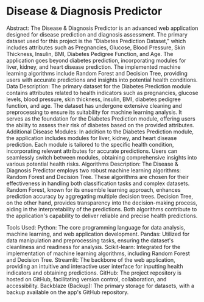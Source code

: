 # Disease & Diagnosis Predictor
Abstract: 
The Disease & Diagnosis Predictor is an advanced web application designed for disease prediction and diagnosis assessment. The primary dataset used for this project is the "Diabetes Prediction Dataset," which includes attributes such as Pregnancies, Glucose, Blood Pressure, Skin Thickness, Insulin, BMI, Diabetes Pedigree Function, and Age. The application goes beyond diabetes prediction, incorporating modules for liver, kidney, and heart disease prediction. The implemented machine learning algorithms include Random Forest and Decision Tree, providing users with accurate predictions and insights into potential health conditions.
Data Description: 
The primary dataset for the Diabetes Prediction module contains attributes related to health indicators such as pregnancies, glucose levels, blood pressure, skin thickness, insulin, BMI, diabetes pedigree function, and age. The dataset has undergone extensive cleaning and preprocessing to ensure its suitability for machine learning analysis. It serves as the foundation for the Diabetes Prediction module, offering users the ability to assess their risk of diabetes based on the provided attributes.
Additional Disease Modules:
 In addition to the Diabetes Prediction module, the application includes modules for liver, kidney, and heart disease prediction. Each module is tailored to the specific health condition, incorporating relevant attributes for accurate predictions. Users can seamlessly switch between modules, obtaining comprehensive insights into various potential health risks.
Algorithms Description:
 The Disease & Diagnosis Predictor employs two robust machine learning algorithms: Random Forest and Decision Tree. These algorithms are chosen for their effectiveness in handling both classification tasks and complex datasets. Random Forest, known for its ensemble learning approach, enhances prediction accuracy by aggregating multiple decision trees. Decision Tree, on the other hand, provides transparency into the decision-making process, aiding in the interpretability of the predictions. Both algorithms contribute to the application's capability to deliver reliable and precise health predictions.


Tools Used:
 Python: The core programming language for data analysis, machine learning, and web application development.
Pandas: Utilized for data manipulation and preprocessing tasks, ensuring the dataset's cleanliness and readiness for analysis.
Scikit-learn: Integrated for the implementation of machine learning algorithms, including Random Forest and Decision Tree.
Streamlit: The backbone of the web application, providing an intuitive and interactive user interface for inputting health indicators and obtaining predictions.
GitHub: The project repository is hosted on GitHub, facilitating version control, collaboration, and accessibility.
Backblaze (Backup): The primary storage for datasets, with a backup available on the app's GitHub repository.


